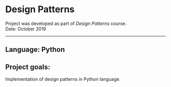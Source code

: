 # Design Patterns
Project was developed as part of *Design Patterns* course.\
Date: October 2019

---

## Language: Python

## Project goals:
Implementation of design patterns in Python language.
